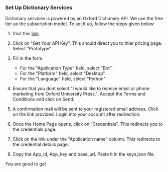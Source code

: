 ### Set Up Dictionary Services 

Dictionary services is powered by an Oxford Dictionary API. We use the free tier as the subscription model. To set it up,
follow the steps given below:

1. Visit this [link](https://developer.oxforddictionaries.com/).

2. Click on "Get Your API Key". This should direct you to thier pricing page. Select "Prototype"

3. Fill in the form.
    
    * For the "Application Type" field, select "Bot".
    * For the "Platform" field, select "Desktop".
    * For the "Language" field, select "Python"

4. Ensure that you dont select "I would like to receive email or phone marketing from Oxford University Press.". Accept the 
Terms and Conditions and click on Send. 

5. A confirmation mail will be sent to your registered email address. Click on the link provided. Login into your account 
after redirection.

6. Once the Home Page opens, click on "Credentials". This redirects you to the credentials page.

7. Click on the link under the "Application name" column. This redirects to the credential details page.

8. Copy the App_id, App_key and base_url. Paste it in the keys.json file. 

You are good to go!
